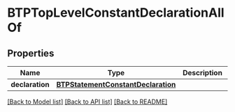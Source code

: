 # BTPTopLevelConstantDeclarationAllOf

## Properties
Name | Type | Description | Notes
------------ | ------------- | ------------- | -------------
**declaration** | [**BTPStatementConstantDeclaration**](BTPStatementConstantDeclaration.md) |  | [optional] 

[[Back to Model list]](../README.md#documentation-for-models) [[Back to API list]](../README.md#documentation-for-api-endpoints) [[Back to README]](../README.md)


